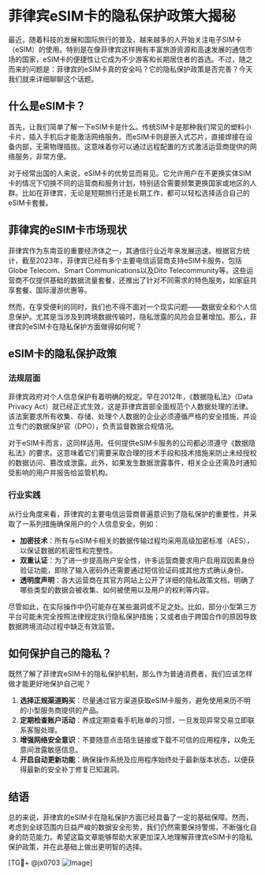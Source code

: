 # 菲律宾eSIM卡的隐私保护政策大揭秘

最近，随着科技的发展和国际旅行的普及，越来越多的人开始关注电子SIM卡（eSIM）的使用。特别是在像菲律宾这样拥有丰富旅游资源和高速发展的通信市场的国家，eSIM卡的便捷性让它成为不少游客和长期居住者的首选。不过，随之而来的问题是：菲律宾的eSIM卡真的安全吗？它的隐私保护政策是否完善？今天我们就来详细聊聊这个话题。

## 什么是eSIM卡？

首先，让我们简单了解一下eSIM卡是什么。传统SIM卡是那种我们常见的塑料小卡片，插入手机后才能激活网络服务。而eSIM卡则是嵌入式芯片，直接焊接在设备内部，无需物理插拔。这意味着你可以通过远程配置的方式激活运营商提供的网络服务，非常方便。

对于经常出国的人来说，eSIM卡的优势显而易见。它允许用户在不更换实体SIM卡的情况下切换不同的运营商和服务计划，特别适合需要频繁更换国家或地区的人群。比如在菲律宾，无论是短期旅行还是长期工作，都可以轻松选择适合自己的eSIM卡套餐。

## 菲律宾的eSIM卡市场现状

菲律宾作为东南亚的重要经济体之一，其通信行业近年来发展迅速。根据官方统计，截至2023年，菲律宾已经有多个主要电信运营商支持eSIM卡服务，包括Globe Telecom、Smart Communications以及Dito Telecommunity等。这些运营商不仅提供基础的数据流量套餐，还推出了针对不同需求的特色服务，如家庭共享套餐、国际漫游优惠等。

然而，在享受便利的同时，我们也不得不面对一个现实问题——数据安全和个人信息保护。尤其是当涉及到跨境数据传输时，隐私泄露的风险会显著增加。那么，菲律宾的eSIM卡在隐私保护方面做得如何呢？

## eSIM卡的隐私保护政策

### 法规层面

菲律宾政府对个人信息保护有着明确的规定。早在2012年，《数据隐私法》（Data Privacy Act）就已经正式生效，这是菲律宾首部全面规范个人数据处理的法律。该法案要求所有收集、存储、处理个人数据的企业必须遵循严格的安全措施，并设立专门的数据保护官（DPO），负责监督数据合规情况。

对于eSIM卡而言，这同样适用。任何提供eSIM卡服务的公司都必须遵守《数据隐私法》的要求。这意味着它们需要采取合理的技术手段和技术措施来防止未经授权的数据访问、篡改或泄露。此外，如果发生数据泄露事件，相关企业还需及时通知受影响的用户并报告给监管机构。

### 行业实践

从行业角度来看，菲律宾的主要电信运营商普遍意识到了隐私保护的重要性，并采取了一系列措施确保用户的个人信息安全。例如：

- **加密技术**：所有与eSIM卡相关的数据传输过程均采用高级加密标准（AES），以保证数据的机密性和完整性。
- **双重认证**：为了进一步提高账户安全性，许多运营商要求用户启用双因素身份验证功能，即除了输入密码外还需要通过短信验证码或其他方式确认身份。
- **透明度声明**：各大运营商在其官方网站上公开了详细的隐私政策文档，明确了哪些类型的数据会被收集、如何被使用以及用户的权利等内容。

尽管如此，在实际操作中仍可能存在某些漏洞或不足之处。比如，部分小型第三方平台可能未完全按照法律规定执行隐私保护措施；又或者由于跨国合作的原因导致数据跨境流动过程中缺乏有效监管。

## 如何保护自己的隐私？

既然了解了菲律宾eSIM卡的隐私保护机制，那么作为普通消费者，我们应该怎样做才能更好地保护自己呢？

1. **选择正规渠道购买**：尽量通过官方渠道获取eSIM卡服务，避免使用来历不明的小型服务商提供的产品。
2. **定期检查账户活动**：养成定期查看手机账单的习惯，一旦发现异常交易立即联系客服处理。
3. **增强网络安全意识**：不要随意点击陌生链接或下载不可信的应用程序，以免无意间泄露敏感信息。
4. **开启自动更新功能**：确保操作系统及应用程序始终处于最新版本状态，以便获得最新的安全补丁修复已知漏洞。

## 结语

总的来说，菲律宾的eSIM卡在隐私保护方面已经具备了一定的基础保障。然而，考虑到全球范围内日益严峻的数据安全形势，我们仍然需要保持警惕，不断强化自身的防范能力。希望这篇文章能够帮助大家更加深入地理解菲律宾eSIM卡的隐私保护政策，并在此基础上做出更明智的选择。

[TG💪+ @jx0703 ![Image](https://github.com/user-attachments/assets/dbca1d08-cadb-493c-b0ec-ad6f7a83f270)]